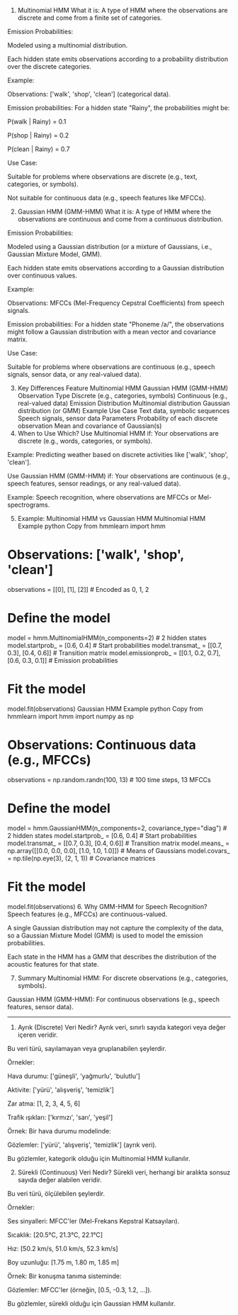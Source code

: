 1. Multinomial HMM
What it is: A type of HMM where the observations are discrete and come from a finite set of categories.

Emission Probabilities:

Modeled using a multinomial distribution.

Each hidden state emits observations according to a probability distribution over the discrete categories.

Example:

Observations: ['walk', 'shop', 'clean'] (categorical data).

Emission probabilities: For a hidden state "Rainy", the probabilities might be:

P(walk | Rainy) = 0.1

P(shop | Rainy) = 0.2

P(clean | Rainy) = 0.7

Use Case:

Suitable for problems where observations are discrete (e.g., text, categories, or symbols).

Not suitable for continuous data (e.g., speech features like MFCCs).

2. Gaussian HMM (GMM-HMM)
What it is: A type of HMM where the observations are continuous and come from a continuous distribution.

Emission Probabilities:

Modeled using a Gaussian distribution (or a mixture of Gaussians, i.e., Gaussian Mixture Model, GMM).

Each hidden state emits observations according to a Gaussian distribution over continuous values.

Example:

Observations: MFCCs (Mel-Frequency Cepstral Coefficients) from speech signals.

Emission probabilities: For a hidden state "Phoneme /a/", the observations might follow a Gaussian distribution with a mean vector and covariance matrix.

Use Case:

Suitable for problems where observations are continuous (e.g., speech signals, sensor data, or any real-valued data).

3. Key Differences
Feature	Multinomial HMM	Gaussian HMM (GMM-HMM)
Observation Type	Discrete (e.g., categories, symbols)	Continuous (e.g., real-valued data)
Emission Distribution	Multinomial distribution	Gaussian distribution (or GMM)
Example Use Case	Text data, symbolic sequences	Speech signals, sensor data
Parameters	Probability of each discrete observation	Mean and covariance of Gaussian(s)
4. When to Use Which?
Use Multinomial HMM if:
Your observations are discrete (e.g., words, categories, or symbols).

Example: Predicting weather based on discrete activities like ['walk', 'shop', 'clean'].

Use Gaussian HMM (GMM-HMM) if:
Your observations are continuous (e.g., speech features, sensor readings, or any real-valued data).

Example: Speech recognition, where observations are MFCCs or Mel-spectrograms.

5. Example: Multinomial HMM vs Gaussian HMM
Multinomial HMM Example
python
Copy
from hmmlearn import hmm

# Observations: ['walk', 'shop', 'clean']
observations = [[0], [1], [2]]  # Encoded as 0, 1, 2

# Define the model
model = hmm.MultinomialHMM(n_components=2)  # 2 hidden states
model.startprob_ = [0.6, 0.4]  # Start probabilities
model.transmat_ = [[0.7, 0.3], [0.4, 0.6]]  # Transition matrix
model.emissionprob_ = [[0.1, 0.2, 0.7], [0.6, 0.3, 0.1]]  # Emission probabilities

# Fit the model
model.fit(observations)
Gaussian HMM Example
python
Copy
from hmmlearn import hmm
import numpy as np

# Observations: Continuous data (e.g., MFCCs)
observations = np.random.randn(100, 13)  # 100 time steps, 13 MFCCs

# Define the model
model = hmm.GaussianHMM(n_components=2, covariance_type="diag")  # 2 hidden states
model.startprob_ = [0.6, 0.4]  # Start probabilities
model.transmat_ = [[0.7, 0.3], [0.4, 0.6]]  # Transition matrix
model.means_ = np.array([[0.0, 0.0, 0.0], [1.0, 1.0, 1.0]])  # Means of Gaussians
model.covars_ = np.tile(np.eye(3), (2, 1, 1))  # Covariance matrices

# Fit the model
model.fit(observations)
6. Why GMM-HMM for Speech Recognition?
Speech features (e.g., MFCCs) are continuous-valued.

A single Gaussian distribution may not capture the complexity of the data, so a Gaussian Mixture Model (GMM) is used to model the emission probabilities.

Each state in the HMM has a GMM that describes the distribution of the acoustic features for that state.

7. Summary
Multinomial HMM: For discrete observations (e.g., categories, symbols).

Gaussian HMM (GMM-HMM): For continuous observations (e.g., speech features, sensor data).


----------------------------------------------

1. Ayrık (Discrete) Veri Nedir?
Ayrık veri, sınırlı sayıda kategori veya değer içeren veridir.

Bu veri türü, sayılamayan veya gruplanabilen şeylerdir.

Örnekler:

Hava durumu: ['güneşli', 'yağmurlu', 'bulutlu']

Aktivite: ['yürü', 'alışveriş', 'temizlik']

Zar atma: [1, 2, 3, 4, 5, 6]

Trafik ışıkları: ['kırmızı', 'sarı', 'yeşil']

Örnek:
Bir hava durumu modelinde:

Gözlemler: ['yürü', 'alışveriş', 'temizlik'] (ayrık veri).

Bu gözlemler, kategorik olduğu için Multinomial HMM kullanılır.

2. Sürekli (Continuous) Veri Nedir?
Sürekli veri, herhangi bir aralıkta sonsuz sayıda değer alabilen veridir.

Bu veri türü, ölçülebilen şeylerdir.

Örnekler:

Ses sinyalleri: MFCC'ler (Mel-Frekans Kepstral Katsayıları).

Sıcaklık: [20.5°C, 21.3°C, 22.1°C]

Hız: [50.2 km/s, 51.0 km/s, 52.3 km/s]

Boy uzunluğu: [1.75 m, 1.80 m, 1.85 m]

Örnek:
Bir konuşma tanıma sisteminde:

Gözlemler: MFCC'ler (örneğin, [0.5, -0.3, 1.2, ...]).

Bu gözlemler, sürekli olduğu için Gaussian HMM kullanılır.